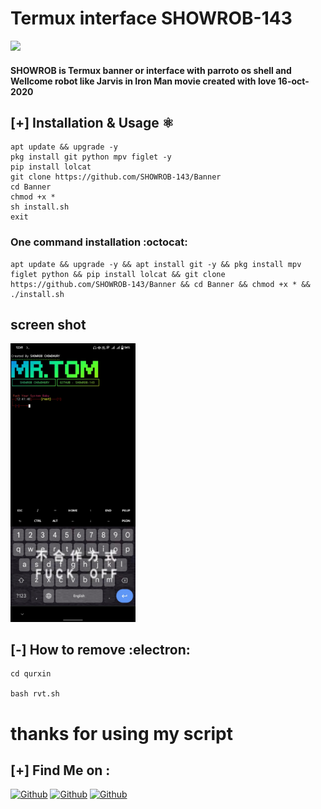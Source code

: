 # Termux interface SHOWROB-143 

<img src="https://i.postimg.cc/hGQBGjwF/New-Project-14-6-B87-B80.png" >

#### SHOWROB is Termux banner or interface with parroto os shell and Wellcome robot like Jarvis in Iron Man movie created with love 16-oct-2020

## [+] Installation & Usage :atom_symbol:
```
apt update && upgrade -y 
pkg install git python mpv figlet -y
pip install lolcat
git clone https://github.com/SHOWROB-143/Banner
cd Banner
chmod +x *
sh install.sh
exit
```
### One command installation :octocat:
```
apt update && upgrade -y && apt install git -y && pkg install mpv figlet python && pip install lolcat && git clone https://github.com/SHOWROB-143/Banner && cd Banner && chmod +x * && ./install.sh
```
## screen shot

<img width="200px" src="/s.jpg" >

## [-] How to remove :electron:
```
cd qurxin

bash rvt.sh
```
# thanks for using my script





## [+] Find Me on :

[![Github](https://img.shields.io/badge/Facebook-SHOWRKB-CHOWDHURY-blue?style=for-the-badge&logo=facebook)](https://facebook.com/its.me.showrob.okh)
[![Github](https://img.shields.io/badge/WhatsApp-Mr_TOM-lightgreen?style=for-the-badge&logo=whatsapp)](https://api.whatsapp.com/send?phone=01923271418)
[![Github](https://img.shields.io/badge/TELEGRAM-MR_TOM-orange?style=for-the-badge&logo=telegram)](https://t.me/Mr_Tom009)

